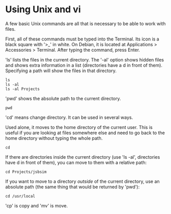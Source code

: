 # Using Unix and vi #

A few basic Unix commands are all that is necessary to be able to work with files. 

First, all of these commands must be typed into the Terminal. Its icon is a black square with '>_' in white. On Debian, it is located at Applications > Accessories > Terminal. After typing the command, press Enter.  

'ls' lists the files in the current directory. The '-al' option shows hidden files and shows extra information in a list (directories have a d in front of them). Specifying a path will show the files in that directory.  

```console
ls
ls -al
ls -al Projects
```

'pwd' shows the absolute path to the current directory. 

```console
pwd
```

'cd' means change directory. It can be used in several ways. 

Used alone, it moves to the home directory of the current user. This is useful if you are looking at files somewhere else and need to go back to the home directory without typing the whole path. 

```console
cd
```

If there are directories inside the current directory (use 'ls -al', directories have d in front of them), you can move to them with a relative path:  

```console
cd Projects/jsbsim
```

If you want to move to a directory *outside* of the current directory, use an absolute path (the same thing that would be returned by 'pwd'): 

```console
cd /usr/local
```

'cp' is copy and 'mv' is move.
